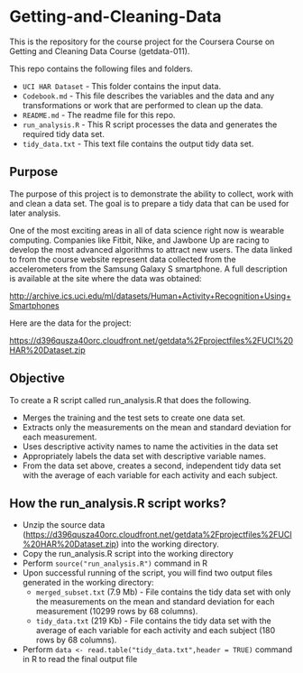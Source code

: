 # Getting-and-Cleaning-Data
This is the repository for the course project for the Coursera Course on Getting and Cleaning Data Course (getdata-011).

This repo contains the following files and folders. 
* `UCI HAR Dataset` - This folder contains the input data.
* `Codebook.md` - This file describes the variables and the data and any transformations or work that are performed to clean up the data.
* `README.md` - The readme file for this repo.
* `run_analysis.R` - This R script processes the data and generates the required tidy data set. 
* `tidy_data.txt` - This text file contains the output tidy data set.


## Purpose 
The purpose of this project is to demonstrate the ability to collect, work with and clean a data set. The goal is to prepare a tidy data that can be used for later analysis.

One of the most exciting areas in all of data science right now is wearable computing. Companies like Fitbit, Nike, and Jawbone Up are racing to develop the most advanced algorithms to attract new users. The data linked to from the course website represent data collected from the accelerometers from the Samsung Galaxy S smartphone. A full description is available at the site where the data was obtained: 

http://archive.ics.uci.edu/ml/datasets/Human+Activity+Recognition+Using+Smartphones 

Here are the data for the project: 

https://d396qusza40orc.cloudfront.net/getdata%2Fprojectfiles%2FUCI%20HAR%20Dataset.zip 


## Objective
To create a R script called run_analysis.R that does the following. 
* Merges the training and the test sets to create one data set.
* Extracts only the measurements on the mean and standard deviation for each measurement. 
* Uses descriptive activity names to name the activities in the data set
* Appropriately labels the data set with descriptive variable names. 
* From the data set above, creates a second, independent tidy data set with the average of each variable for each activity and each subject.


## How the run_analysis.R script works?
* Unzip the source data (https://d396qusza40orc.cloudfront.net/getdata%2Fprojectfiles%2FUCI%20HAR%20Dataset.zip) into the working directory.
* Copy the run_analysis.R script into the working directory
* Perform `source("run_analysis.R")` command in R
* Upon successful running of the script, you will find two output files generated in the working directory:
  * `merged_subset.txt` (7.9 Mb) - File contains the tidy data set with only the measurements on the mean and standard deviation for each measurement (10299 rows by 68 columns).
  * `tidy_data.txt` (219 Kb) - File contains the tidy data set with the average of each variable for each activity and each subject (180 rows by 68 columns).
* Perform `data <- read.table("tidy_data.txt",header = TRUE)` command in R to read the final output file